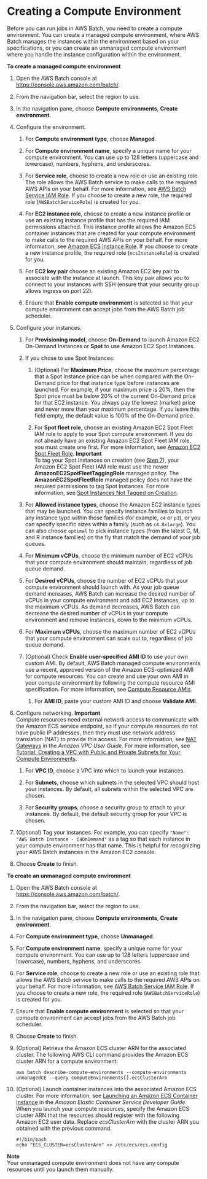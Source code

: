 # Creating a Compute Environment<a name="create-compute-environment"></a>

Before you can run jobs in AWS Batch, you need to create a compute environment\. You can create a managed compute environment, where AWS Batch manages the instances within the environment based on your specifications, or you can create an unmanaged compute environment where you handle the instance configuration within the environment\.

**To create a managed compute environment**

1. Open the AWS Batch console at [https://console\.aws\.amazon\.com/batch/](https://console.aws.amazon.com/batch/)\.

1. From the navigation bar, select the region to use\.

1. In the navigation pane, choose **Compute environments**, **Create environment**\.

1. Configure the environment\.

   1. For **Compute environment type**, choose **Managed**\.

   1. For **Compute environment name**, specify a unique name for your compute environment\. You can use up to 128 letters \(uppercase and lowercase\), numbers, hyphens, and underscores\.

   1. For **Service role**, choose to create a new role or use an existing role\. The role allows the AWS Batch service to make calls to the required AWS APIs on your behalf\. For more information, see [AWS Batch Service IAM Role](service_IAM_role.md)\. If you choose to create a new role, the required role \(`AWSBatchServiceRole`\) is created for you\.

   1. For **EC2 instance role**, choose to create a new instance profile or use an existing instance profile that has the required IAM permissions attached\. This instance profile allows the Amazon ECS container instances that are created for your compute environment to make calls to the required AWS APIs on your behalf\. For more information, see [Amazon ECS Instance Role](instance_IAM_role.md)\. If you choose to create a new instance profile, the required role \(`ecsInstanceRole`\) is created for you\.

   1. For **EC2 key pair** choose an existing Amazon EC2 key pair to associate with the instance at launch\. This key pair allows you to connect to your instances with SSH \(ensure that your security group allows ingress on port 22\)\.

   1. Ensure that **Enable compute environment** is selected so that your compute environment can accept jobs from the AWS Batch job scheduler\.

1. Configure your instances\.

   1. For **Provisioning model**, choose **On\-Demand** to launch Amazon EC2 On\-Demand Instances or **Spot** to use Amazon EC2 Spot Instances\.

   1. If you chose to use Spot Instances:

      1. \(Optional\) For **Maximum Price**, choose the maximum percentage that a Spot Instance price can be when compared with the On\-Demand price for that instance type before instances are launched\. For example, if your maximum price is 20%, then the Spot price must be below 20% of the current On\-Demand price for that EC2 instance\. You always pay the lowest \(market\) price and never more than your maximum percentage\. If you leave this field empty, the default value is 100% of the On\-Demand price\.

      1. For **Spot fleet role**, choose an existing Amazon EC2 Spot Fleet IAM role to apply to your Spot compute environment\. If you do not already have an existing Amazon EC2 Spot Fleet IAM role, you must create one first\. For more information, see [Amazon EC2 Spot Fleet Role](spot_fleet_IAM_role.md)\.
**Important**  
To tag your Spot Instances on creation \(see [Step 7](#compute-environment-tag-step)\), your Amazon EC2 Spot Fleet IAM role must use the newer **AmazonEC2SpotFleetTaggingRole** managed policy\. The **AmazonEC2SpotFleetRole** managed policy does not have the required permissions to tag Spot Instances\. For more information, see [Spot Instances Not Tagged on Creation](troubleshooting.md#spot-instance-no-tag)\.

   1. For **Allowed instance types**, choose the Amazon EC2 instance types that may be launched\. You can specify instance families to launch any instance type within those families \(for example, `c4` or `p3`\), or you can specify specific sizes within a family \(such as `c4.8xlarge`\)\. You can also choose `optimal` to pick instance types \(from the latest C, M, and R instance families\) on the fly that match the demand of your job queues\.

   1. For **Minimum vCPUs**, choose the minimum number of EC2 vCPUs that your compute environment should maintain, regardless of job queue demand\.

   1. For **Desired vCPUs**, choose the number of EC2 vCPUs that your compute environment should launch with\. As your job queue demand increases, AWS Batch can increase the desired number of vCPUs in your compute environment and add EC2 instances, up to the maximum vCPUs\. As demand decreases, AWS Batch can decrease the desired number of vCPUs in your compute environment and remove instances, down to the minimum vCPUs\.

   1. For **Maximum vCPUs**, choose the maximum number of EC2 vCPUs that your compute environment can scale out to, regardless of job queue demand\.

   1. <a name="enable-custom-ami-step"></a>\(Optional\) Check **Enable user\-specified AMI ID** to use your own custom AMI\. By default, AWS Batch managed compute environments use a recent, approved version of the Amazon ECS\-optimized AMI for compute resources\. You can create and use your own AMI in your compute environment by following the compute resource AMI specification\. For more information, see [Compute Resource AMIs](compute_resource_AMIs.md)\.

      1. For **AMI ID**, paste your custom AMI ID and choose **Validate AMI**\.

1. Configure networking\.
**Important**  
Compute resources need external network access to communicate with the Amazon ECS service endpoint, so if your compute resources do not have public IP addresses, then they must use network address translation \(NAT\) to provide this access\. For more information, see [NAT Gateways](http://docs.aws.amazon.com/AmazonVPC/latest/UserGuide/vpc-nat-gateway.html) in the *Amazon VPC User Guide*\. For more information, see [Tutorial: Creating a VPC with Public and Private Subnets for Your Compute Environments](create-public-private-vpc.md)\.

   1. For **VPC ID**, choose a VPC into which to launch your instances\.

   1. For **Subnets**, choose which subnets in the selected VPC should host your instances\. By default, all subnets within the selected VPC are chosen\.

   1. For **Security groups**, choose a security group to attach to your instances\. By default, the default security group for your VPC is chosen\.

1. <a name="compute-environment-tag-step"></a>\(Optional\) Tag your instances\. For example, you can specify `"Name": "AWS Batch Instance - C4OnDemand"` as a tag so that each instance in your compute environment has that name\. This is helpful for recognizing your AWS Batch instances in the Amazon EC2 console\.

1. Choose **Create** to finish\.

**To create an unmanaged compute environment**

1. Open the AWS Batch console at [https://console\.aws\.amazon\.com/batch/](https://console.aws.amazon.com/batch/)\.

1. From the navigation bar, select the region to use\.

1. In the navigation pane, choose **Compute environments**, **Create environment**\.

1. For **Compute environment type**, choose **Unmanaged**\.

1. For **Compute environment name**, specify a unique name for your compute environment\. You can use up to 128 letters \(uppercase and lowercase\), numbers, hyphens, and underscores\.

1. For **Service role**, choose to create a new role or use an existing role that allows the AWS Batch service to make calls to the required AWS APIs on your behalf\. For more information, see [AWS Batch Service IAM Role](service_IAM_role.md)\. If you choose to create a new role, the required role \(`AWSBatchServiceRole`\) is created for you\.

1. Ensure that **Enable compute environment** is selected so that your compute environment can accept jobs from the AWS Batch job scheduler\.

1. Choose **Create** to finish\.

1. \(Optional\) Retrieve the Amazon ECS cluster ARN for the associated cluster\. The following AWS CLI command provides the Amazon ECS cluster ARN for a compute environment:

   ```
   aws batch describe-compute-environments --compute-environments unmanagedCE --query computeEnvironments[].ecsClusterArn
   ```

1. \(Optional\) Launch container instances into the associated Amazon ECS cluster\. For more information, see [Launching an Amazon ECS Container Instance](http://docs.aws.amazon.com/AmazonECS/latest/developerguide/launch_container_instance.html) in the *Amazon Elastic Container Service Developer Guide*\. When you launch your compute resources, specify the Amazon ECS cluster ARN that the resources should register with the following Amazon EC2 user data\. Replace *ecsClusterArn* with the cluster ARN you obtained with the previous command\.

   ```
   #!/bin/bash
   echo "ECS_CLUSTER=ecsClusterArn" >> /etc/ecs/ecs.config
   ```
**Note**  
Your unmanaged compute environment does not have any compute resources until you launch them manually\.